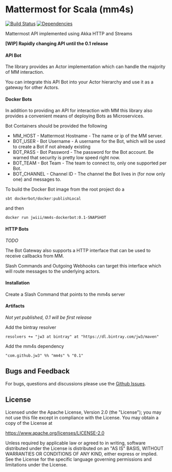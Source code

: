 Mattermost for Scala (mm4s)
==========================
[![Build Status](https://travis-ci.org/jw3/mm4s.svg?branch=master)](https://travis-ci.org/jw3/mm4s)
[![Dependencies](https://app.updateimpact.com/badge/701268856357916672/mm4s.svg?config=compile)](https://app.updateimpact.com/latest/701268856357916672/mm4s)

Mattermost API implemented using Akka HTTP and Streams

**[WIP] Rapidly changing API until the 0.1 release**

#### API Bot

The library provides an Actor implementation which can handle the majority of MM interaction.

You can integrate this API Bot into your Actor hierarchy and use it as a gateway for other Actors.
 
#### Docker Bots

In addition to providing an API for interaction with MM this library also provides a convenient means of deploying Bots as Microservices.

Bot Containers should be provided the following

* MM_HOST - Mattermost Hostname - The name or ip of the MM server.
* BOT_USER - Bot Username - A username for the Bot, which will be used to create a Bot if not already existing
* BOT_PASS - Bot Password - The password for the Bot account.  Be warned that security is pretty low speed right now.
* BOT_TEAM - Bot Team - The team to connect to, only one supported per Bot.
* BOT_CHANNEL - Channel ID - The channel the Bot lives in (for now only one) and messages to.

To build the Docker Bot image from the root project do a

`sbt dockerbot/docker:publishLocal`

and then

`docker run jwiii/mm4s-dockerbot:0.1-SNAPSHOT`

#### HTTP Bots

*TODO*

The Bot Gateway also supports a HTTP interface that can be used to receive callbacks from MM.

Slash Commands and Outgoing Webhooks can target this interface which will route messages to the underlying actors.

#### Installation

Create a Slash Command that points to the mm4s server

#### Artifacts

*Not yet published, 0.1 will be first release*

Add the bintray resolver

```resolvers += "jw3 at bintray" at "https://dl.bintray.com/jw3/maven"```

Add the mm4s dependency

```"com.github.jw3" %% "mm4s" % "0.1"```

## Bugs and Feedback

For bugs, questions and discussions please use the [Github Issues](https://github.com/jw3/mm4s/issues).

## License

Licensed under the Apache License, Version 2.0 (the "License");
you may not use this file except in compliance with the License.
You may obtain a copy of the License at

<https://www.apache.org/licenses/LICENSE-2.0>

Unless required by applicable law or agreed to in writing, software
distributed under the License is distributed on an "AS IS" BASIS,
WITHOUT WARRANTIES OR CONDITIONS OF ANY KIND, either express or implied.
See the License for the specific language governing permissions and
limitations under the License.
